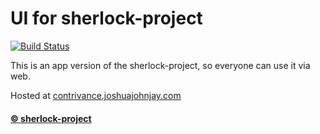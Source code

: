 # UI for sherlock-project
[![Build Status](https://travis-ci.org/joemccann/dillinger.svg?branch=master)](https://travis-ci.org/joemccann/dillinger)

This is an app version of the sherlock-project, so everyone can use it via web.

Hosted at [contrivance.joshuajohnjay.com](http://contrivance.joshuajohnjay.com) 
#### [© sherlock-project](https://github.com/sherlock-project/sherlock)
